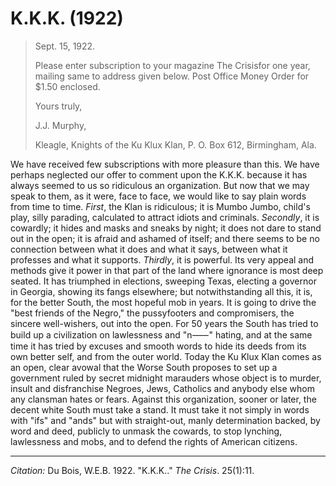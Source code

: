 <!--
title:   K.K.K.
author:  Du Bois, W.E.B.
journal: The Crisis
year:    1922   
volume:  25
issue:   1
pages:   11
-->

# K.K.K. (1922)

> Sept. 15, 1922.<p>Please enter subscription to your magazine <span class="small-caps">The Crisis</span>for one year, mailing same to address given below. Post Office Money Order for $1.50 enclosed.<p>Yours truly,<p>J.J. Murphy,<p>Kleagle, Knights of the Ku Klux Klan, P. O. Box 612, Birmingham, Ala. 

We have received few subscriptions with more pleasure than this. We have perhaps neglected our offer to comment upon the K.K.K. because it has always seemed to us so ridiculous an organization. But now that we may speak to them, as it were, face to face, we would like to say plain words from time to time. *First*, the Klan is ridiculous; it is Mumbo Jumbo, child's play, silly parading, calculated to attract idiots and criminals. *Secondly*, it is cowardly; it hides and masks and sneaks by night; it does not dare to stand out in the open; it is afraid and ashamed of itself; and there seems to be no connection between what it does and what it says, between what it professes and what it supports. *Thirdly*, it is powerful. Its very appeal and methods give it power in that part of the land where ignorance is most deep seated. It has triumphed in elections, sweeping Texas, electing a governor in Georgia, showing its fangs elsewhere; but notwithstanding all this, it is, for the better South, the most hopeful mob in years. It is going to drive the "best friends of the Negro," the pussyfooters and compromisers, the sincere well-wishers, out into the open. For 50 years the South has tried to build up a civilization on lawlessness and "n&#11834;" hating, and at the same time it has tried by excuses and smooth words to hide its deeds from its own better self, and from the outer world. Today the Ku Klux Klan comes as an open, clear avowal that the Worse South proposes to set up a government ruled by secret midnight marauders whose object is to murder, insult and disfranchise Negroes, Jews, Catholics and anybody else whom any clansman hates or fears. Against this organization, sooner or later, the decent white South must take a stand. It must take it not simply in words with "ifs" and "ands" but with straight-out, manly determination backed, by word and deed, publicly to unmask the cowards, to stop lynching, lawlessness and mobs, and to defend the rights of American citizens. 

______________
*Citation:* Du Bois, W.E.B. 1922. "K.K.K.." *The Crisis*. 25(1):11.